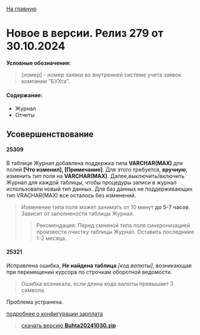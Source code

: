 ﻿[На главную](../../index.md)

# Новое  в версии. Релиз 279 от 30.10.2024

**Условные обозначения:**
 >[номер] - номер заявки во внутренней системе учета заявок компании "БУХта".

#### Содержание: 

- Журнал
- Отчеты

## Усовершенствование

#### 25309
В таблице Журнал добавлена поддержка типа __VARCHAR(MAX)__ для полей __[Что изменил], [Примечание]__.
Для этого требуется, __вручную__, изменить тип поля на __VARCHAR(MAX)__. Далее,выключить/включить Журнал для каждой таблицы, чтобы процедуры записи в журнал использовали новый тип данных.
Для баз данных не поддерживающих тип VRACHAR(MAX) все осталось без изменений. 
>Изменение типа поля  может занимать от 10 минут __до 5-7 часов__. Зависит от заполнености таблицы Журнал. 
>>Рекомендация: Перед смненой типа поля синхронизацией произвести очистку таблицы Журнал. Оставить последниие 1-2 месяца.


#### 25321
Исправлена ошибка, __Не найдена таблица__ _[код валюты]_, возникающая при перемещении курсора по строчкам оборотной ведомости.
>Ошибка возникала, если длина кода валюты превышает 3 символа.

Проблема устранена.

[подробнее о конфигурации зарплата](Стандартная_Зарплата.htm)

>[скачать версию **Buhta20241030.zip**](Buhta20241030.zip)
